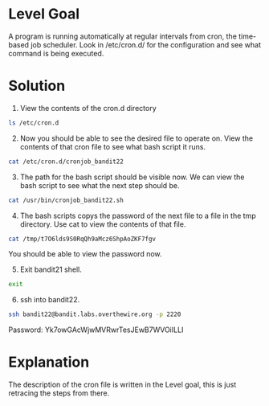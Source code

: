 # Level Goal

A program is running automatically at regular intervals from cron, the time-based job scheduler. Look in /etc/cron.d/ for the configuration and see what command is being executed.

# Solution

1. View the contents of the cron.d directory
```Bash
ls /etc/cron.d
```
2. Now you should be able to see the desired file to operate on. View the contents of that cron file to see what bash script it runs.
```Bash
cat /etc/cron.d/cronjob_bandit22
```

3. The path for the bash script should be visible now. We can view the bash script to see what the next step should be.
```Bash
cat /usr/bin/cronjob_bandit22.sh
```

4. The bash scripts copys the password of the next file to a file in the tmp directory. Use cat to view the contents of that file.
```Bash
cat /tmp/t7O6lds9S0RqQh9aMcz6ShpAoZKF7fgv
```
You should be able to view the password now.

5. Exit bandit21 shell.
```Bash
exit
```

6. ssh into bandit22.
```Bash
ssh bandit22@bandit.labs.overthewire.org -p 2220
```
Password: Yk7owGAcWjwMVRwrTesJEwB7WVOiILLI

# Explanation

The description of the cron file is written in the Level goal, this is just retracing the steps from there.




